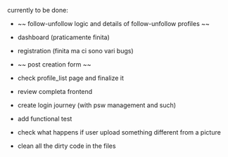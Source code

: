 

currently to be done:
- ~~ follow-unfollow logic and details of follow-unfollow profiles ~~
- dashboard (praticamente finita)
- registration (finita ma ci sono vari bugs)
- ~~ post creation form ~~



- check profile_list page and finalize it
- review completa frontend
- create login journey (with psw management and such)
- add functional test
- check what happens if user upload something different from a picture
- clean all the dirty code in the files

